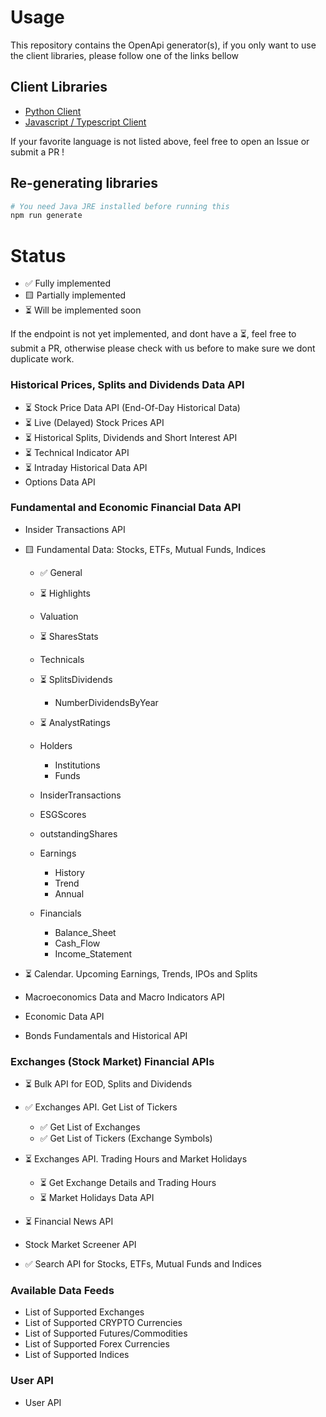 # Usage

This repository contains the OpenApi generator(s), if you only want to use the client libraries, please follow one of
the links bellow

## Client Libraries

- [Python Client](https://github.com/GoPlan-Finance/eodhistoricaldata-openapi-python)
- [Javascript / Typescript Client](https://github.com/GoPlan-Finance/eodhistoricaldata-openapi-javascript)

If your favorite language is not listed above, feel free to open an Issue or submit a PR !

## Re-generating libraries

```bash
# You need Java JRE installed before running this
npm run generate
```

# Status

- ✅ Fully implemented
- 🟨 Partially implemented
- ⏳ Will be implemented soon

If the endpoint is not yet implemented, and dont have a ⏳, feel free to submit a PR, otherwise please check with us before to make sure we dont duplicate work.

### Historical Prices, Splits and Dividends Data API

- ⏳ Stock Price Data API (End-Of-Day Historical Data)
- ⏳ Live (Delayed) Stock Prices API
- ⏳ Historical Splits, Dividends and Short Interest API
- ⏳ Technical Indicator API
- ⏳ Intraday Historical Data API
- Options Data API

### Fundamental and Economic Financial Data API

- Insider Transactions API
- 🟨 Fundamental Data: Stocks, ETFs, Mutual Funds, Indices
    - ✅ General
    - ⏳ Highlights
    - Valuation
    - ⏳ SharesStats
    - Technicals
    - ⏳ SplitsDividends
        - NumberDividendsByYear

    - ⏳ AnalystRatings
    - Holders
        - Institutions
        - Funds

    - InsiderTransactions
    - ESGScores
    - outstandingShares
    - Earnings
        - History
        - Trend
        - Annual
    - Financials
        - Balance_Sheet
        - Cash_Flow
        - Income_Statement


- ⏳ Calendar. Upcoming Earnings, Trends, IPOs and Splits
- Macroeconomics Data and Macro Indicators API
- Economic Data API
- Bonds Fundamentals and Historical API

### Exchanges (Stock Market) Financial APIs

- ⏳ Bulk API for EOD, Splits and Dividends
- ✅ Exchanges API. Get List of Tickers
    - ✅ Get List of Exchanges
    - ✅ Get List of Tickers (Exchange Symbols)

- ⏳ Exchanges API. Trading Hours and Market Holidays
    - ⏳ Get Exchange Details and Trading Hours
    - ⏳ Market Holidays Data API

- ⏳ Financial News API
- Stock Market Screener API
- ✅ Search API for Stocks, ETFs, Mutual Funds and Indices

### Available Data Feeds

- List of Supported Exchanges
- List of Supported CRYPTO Currencies
- List of Supported Futures/Commodities
- List of Supported Forex Currencies
- List of Supported Indices

### User API

- User API
